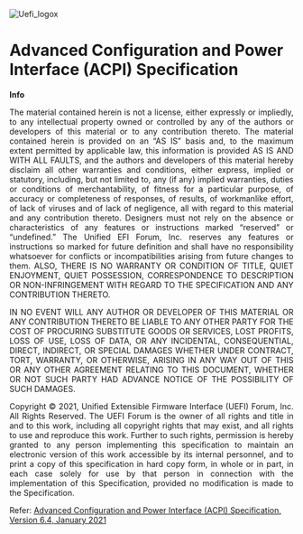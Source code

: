![Uefi_logox](https://user-images.githubusercontent.com/72515939/153648628-79a64f1c-e3cd-4d4a-a39f-56c475f60a15.png)

# Advanced Configuration and Power Interface (ACPI) Specification

**Info**<div align="justify">The material contained herein is not a license, either expressly or impliedly, to any intellectual property owned or controlled by any of the authors or developers of this material or to any contribution thereto. The material contained herein is provided on an “AS IS” basis and, to the maximum extent permitted by applicable law, this information is provided AS IS AND WITH ALL FAULTS, and the authors and developers of this material hereby disclaim all other warranties and conditions, either express, implied or statutory, including, but not limited to, any (if any) implied warranties, duties or conditions of merchantability, of fitness for a particular purpose, of accuracy or completeness of responses, of results, of workmanlike effort, of lack of viruses and of lack of negligence, all with regard to this material and any contribution thereto. Designers must not rely on the absence or characteristics of any features or instructions marked “reserved” or “undefined.” The Unified EFI Forum, Inc. reserves any features or instructions so marked for future definition and shall have no responsibility whatsoever for conflicts or incompatibilities arising from future changes to them. ALSO, THERE IS NO WARRANTY OR CONDITION OF TITLE, QUIET ENJOYMENT, QUIET POSSESSION, CORRESPONDENCE TO DESCRIPTION OR NON-INFRINGEMENT WITH REGARD TO THE SPECIFICATION AND ANY CONTRIBUTION THERETO.

IN NO EVENT WILL ANY AUTHOR OR DEVELOPER OF THIS MATERIAL OR ANY CONTRIBUTION THERETO BE LIABLE TO ANY OTHER PARTY FOR THE COST OF PROCURING SUBSTITUTE GOODS OR SERVICES, LOST PROFITS, LOSS OF USE, LOSS OF DATA, OR ANY INCIDENTAL, CONSEQUENTIAL, DIRECT, INDIRECT, OR SPECIAL DAMAGES WHETHER UNDER CONTRACT, TORT, WARRANTY, OR OTHERWISE, ARISING IN ANY WAY OUT OF THIS OR ANY OTHER AGREEMENT RELATING TO THIS DOCUMENT, WHETHER OR NOT SUCH PARTY HAD ADVANCE NOTICE OF THE POSSIBILITY OF SUCH DAMAGES.

Copyright © 2021, Unified Extensible Firmware Interface (UEFI) Forum, Inc. All Rights Reserved. The UEFI Forum is the owner of all rights and title in and to this work, including all copyright rights that may exist, and all rights to use and reproduce this work. Further to such rights, permission is hereby granted to any person implementing this specification to maintain an electronic version of this work accessible by its internal personnel, and to print a copy of this specification in hard copy form, in whole or in part, in each case solely for use by that person in connection with the implementation of this Specification, provided no modification is made to the Specification.</div>

Refer: [Advanced Configuration and Power Interface (ACPI) Specification, Version 6.4, January 2021](https://uefi.org/htmlspecs/ACPI_Spec_6_4_html/)

